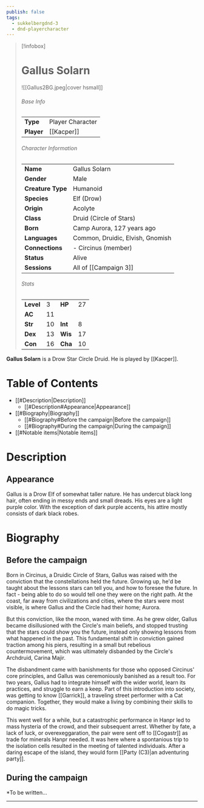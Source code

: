 ```yaml
---
publish: false
tags:
  - sukkelbergdnd-3
  - dnd-playercharacter
---
```

> [!infobox]  
> # Gallus Solarn
> ![[Gallus2BG.jpeg|cover hsmall]]  
> ###### Base Info
> | | |  
> |---|---|  
> | **Type** | Player Character |
> | **Player** | [[Kacper]] |
> ###### Character Information  
> | | |  
> |---|---|  
> | **Name** | Gallus Solarn |
> | **Gender** | Male | 
> | **Creature Type** | Humanoid |
> | **Species** | Elf (Drow) |  
> | **Origin** | Acolyte |
> | **Class** | Druid (Circle of Stars) |  
> | **Born** | Camp Aurora, 127 years ago |  
> | **Languages** | Common, Druidic, Elvish, Gnomish |  
> | **Connections** | - Circinus (member) |
> | **Status** | Alive |
> | **Sessions** | All of [[Campaign 3]] |
> ###### Stats
> | | | | |
> |---|---|---|---|
> | **Level** | 3 | **HP** | 27 |
> | **AC** | 11 | | |
> | **Str** | 10 | **Int** | 8 |
> | **Dex** | 13 | **Wis** | 17 |
> | **Con** | 16 | **Cha** | 10 |

**Gallus Solarn** is a Drow Star Circle Druid. He is played by [[Kacper]]. 
# Table of Contents
- [[#Description|Description]]
	- [[#Description#Appearance|Appearance]]
- [[#Biography|Biography]]
	- [[#Biography#Before the campaign|Before the campaign]]
	- [[#Biography#During the campaign|During the campaign]]
- [[#Notable items|Notable items]]
# Description
## Appearance
Gallus is a Drow Elf of somewhat taller nature. He has undercut black long hair, often ending in messy ends and small dreads. His eyes are a light purple color. With the exception of dark purple accents, his attire mostly consists of dark black robes.
# Biography
## Before the campaign
Born in Circinus, a Druidic Circle of Stars, Gallus was raised with the conviction that the constellations held the future. Growing up, he'd be taught about the lessons stars can tell you, and how to foresee the future. In fact - being able to do so would tell one they were on the right path. At the coast, far away from civilizations and cities, where the stars were most visible, is where Gallus and the Circle had their home; Aurora. 

But this conviction, like the moon, waned with time. As he grew older, Gallus became disillusioned with the Circle's main beliefs, and stopped trusting that the stars could show you the future, instead only showing lessons from what happened in the past. This fundamental shift in conviction gained traction among his piers, resulting in a small but rebelious countermovement, which was ultimately disbanded by the Circle's Archdruid, Carina Majir.

The disbandment came with banishments for those who opposed Circinus' core principles, and Gallus was ceremoniously banished as a result too. For two years, Gallus had to integrate himself with the wider world, learn its practices, and struggle to earn a keep. Part of this introduction into society, was getting to know [[Garrick]], a traveling street performer with a Cat companion. Together, they would make a living by combining their skills to do magic tricks.

This went well for a while, but a catastrophic performance in Hanpr led to mass hysteria of the crowd, and their subsequent arrest. Whether by fate, a lack of luck, or overexeggaration, the pair were sent off to [[Cogastr]] as trade for minerals Hanpr needed. It was here where a spontanious trip to the isolation cells resulted in the meeting of talented individuals. After a daring escape of the island, they would form [[Party (C3)|an adventuring party]].
## During the campaign
*To be written...
***
